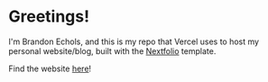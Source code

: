 # Greetings!

I'm Brandon Echols, and this is my repo that Vercel uses to host my personal website/blog, built with the [Nextfolio](https://github.com/1msirius/Nextfolio) template.

Find the website [here](https://brandonechols.vercel.app)!